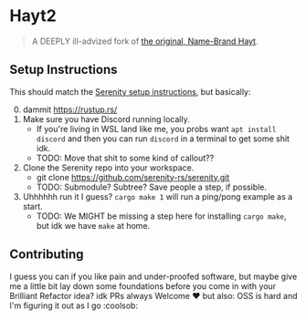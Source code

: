 # Hayt2

> A DEEPLY ill-advized fork of [the original, Name-Brand Hayt][hayt].

[hayt]: https://github.com/desert-planet/hayt

## Setup Instructions

This should match the [Serenity setup instructions][serenity-setup], but
basically:

0. dammit https://rustup.rs/
1. Make sure you have Discord running locally.
    * If you're living in WSL land like me, you probs want `apt install discord`
    and then you can run `discord` in a terminal to get some shit idk.
    * TODO: Move that shit to some kind of callout??
1. Clone the Serenity repo into your workspace.
    * git clone https://github.com/serenity-rs/serenity.git
    * TODO: Submodule? Subtree? Save people a step, if possible.
1. Uhhhhhh run it I guess? `cargo make 1` will run a ping/pong example as a
   start.
    * TODO: We MIGHT be missing a step here for installing `cargo make`, but idk
      we have `make` at home.

[serenity-setup]: https://github.com/serenity-rs/serenity/blob/94ed67bfeb1821e3f212a9057c50c4e3b95916f2/examples/README.md

## Contributing

I guess you can if you like pain and under-proofed software, but maybe give me a
little bit lay down some foundations before you come in with your Brilliant
Refactor idea? idk PRs always Welcome :heart: but also: OSS is hard and I'm
figuring it out as I go :coolsob:
